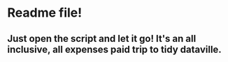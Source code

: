 # Readme file!

## Just open the script and let it go! It's an all inclusive, all expenses paid trip to tidy dataville.